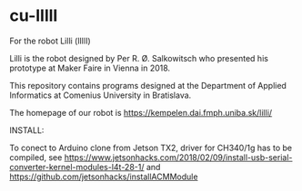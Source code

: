 # cu-lIllI

For the robot Lilli (lIllI)


Lilli is the robot designed by Per R. Ø. Salkowitsch who presented his prototype at Maker Faire in Vienna in 2018.

This repository contains programs designed at 
the Department of Applied Informatics at Comenius University in Bratislava.

The homepage of our robot is https://kempelen.dai.fmph.uniba.sk/lilli/

INSTALL:

To conect to Arduino clone from Jetson TX2, driver for CH340/1g has to be compiled,
see https://www.jetsonhacks.com/2018/02/09/install-usb-serial-converter-kernel-modules-l4t-28-1/
and https://github.com/jetsonhacks/installACMModule
